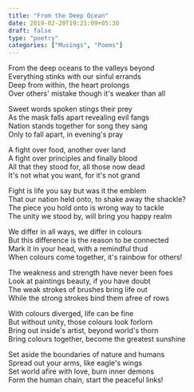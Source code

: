 ```yaml
---  
title: "From the Deep Ocean"  
date: 2019-02-20T19:21:09+05:30  
draft: false  
type: "poetry"  
categories: ["Musings", "Poems"]  
---  
```

  
From the deep oceans to the valleys beyond  
Everything stinks with our sinful errands  
Deep from within, the heart prolongs  
Over others' mistake though it's weaker than all  
  
Sweet words spoken stings their prey  
As the mask falls apart revealing evil fangs  
Nation stands together for song they sang  
Only to fall apart, in evening's pray  
  
A fight over food, another over land  
A fight over principles and finally blood  
All that they stood for, all those now dead  
It's not what you want, for it's not grand  
  
Fight is life you say but was it the emblem  
That our nation held onto, to shake away the shackle?  
The piece you hold onto is wrong way to tackle  
The unity we stood by, will bring you happy realm  
  
We differ in all ways, we differ in colours  
But this difference is the reason to be connected  
Mark it in your head, with a remindful thud  
When colours come together, it's rainbow for others!  
  
The weakness and strength have never been foes  
Look at paintings beauty, if you have doubt  
The weak strokes of brushes bring life out  
While the strong strokes bind them afree of rows  
  
With colours diverged, life can be fine  
But without unity, those colours look forlorn  
Bring out inside's artist, beyond world's thorn  
Bring colours together, become the greatest sunshine  
  
Set aside the boundaries of nature and humans  
Spread out your arms, like eagle's wings  
Set world afire with love, burn inner demons  
Form the human chain, start the peaceful links!  
